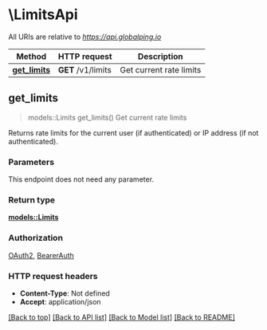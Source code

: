 # \LimitsApi

All URIs are relative to *https://api.globalping.io*

Method | HTTP request | Description
------------- | ------------- | -------------
[**get_limits**](LimitsApi.md#get_limits) | **GET** /v1/limits | Get current rate limits



## get_limits

> models::Limits get_limits()
Get current rate limits

Returns rate limits for the current user (if authenticated) or IP address (if not authenticated). 

### Parameters

This endpoint does not need any parameter.

### Return type

[**models::Limits**](Limits.md)

### Authorization

[OAuth2](../README.md#OAuth2), [BearerAuth](../README.md#BearerAuth)

### HTTP request headers

- **Content-Type**: Not defined
- **Accept**: application/json

[[Back to top]](#) [[Back to API list]](../README.md#documentation-for-api-endpoints) [[Back to Model list]](../README.md#documentation-for-models) [[Back to README]](../README.md)

